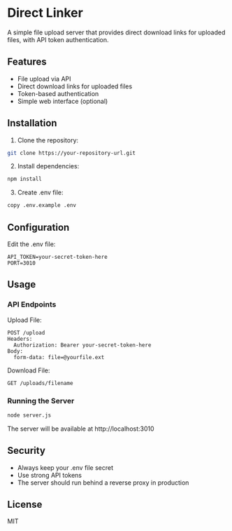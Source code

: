 # Direct Linker

A simple file upload server that provides direct download links for uploaded files, with API token authentication.

## Features

- File upload via API
- Direct download links for uploaded files
- Token-based authentication
- Simple web interface (optional)

## Installation

1. Clone the repository:
```bash
git clone https://your-repository-url.git
```
2. Install dependencies:
```bash
npm install
 ```

3. Create .env file:
```bash
copy .env.example .env
 ```

## Configuration
Edit the .env file:

```plaintext
API_TOKEN=your-secret-token-here
PORT=3010
 ```

## Usage
### API Endpoints
Upload File:

```plaintext
POST /upload
Headers:
  Authorization: Bearer your-secret-token-here
Body:
  form-data: file=@yourfile.ext
 ```

Download File:

```plaintext
GET /uploads/filename
 ```

### Running the Server
```bash
node server.js
 ```

The server will be available at http://localhost:3010

## Security
- Always keep your .env file secret
- Use strong API tokens
- The server should run behind a reverse proxy in production
## License
MIT